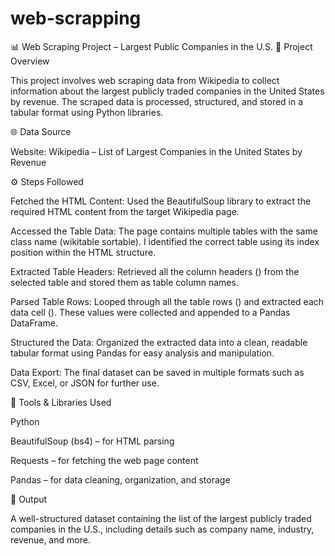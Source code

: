 # web-scrapping
📊 Web Scraping Project – Largest Public Companies in the U.S.
🧠 Project Overview

This project involves web scraping data from Wikipedia to collect information about the largest publicly traded companies in the United States by revenue. The scraped data is processed, structured, and stored in a tabular format using Python libraries.

🌐 Data Source

Website: Wikipedia – List of Largest Companies in the United States by Revenue

⚙️ Steps Followed

Fetched the HTML Content:
Used the BeautifulSoup library to extract the required HTML content from the target Wikipedia page.

Accessed the Table Data:
The page contains multiple tables with the same class name (wikitable sortable).
I identified the correct table using its index position within the HTML structure.

Extracted Table Headers:
Retrieved all the column headers (<th>) from the selected table and stored them as table column names.

Parsed Table Rows:
Looped through all the table rows (<tr>) and extracted each data cell (<td>).
These values were collected and appended to a Pandas DataFrame.

Structured the Data:
Organized the extracted data into a clean, readable tabular format using Pandas for easy analysis and manipulation.

Data Export:
The final dataset can be saved in multiple formats such as CSV, Excel, or JSON for further use.

🧰 Tools & Libraries Used

Python

BeautifulSoup (bs4) – for HTML parsing

Requests – for fetching the web page content

Pandas – for data cleaning, organization, and storage

📁 Output

A well-structured dataset containing the list of the largest publicly traded companies in the U.S., including details such as company name, industry, revenue, and more.
